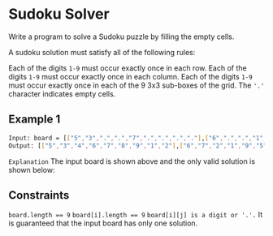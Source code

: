 # Sudoku Solver

Write a program to solve a Sudoku puzzle by filling the empty cells.

A sudoku solution must satisfy all of the following rules:

Each of the digits `1-9` must occur exactly once in each row.
Each of the digits `1-9` must occur exactly once in each column.
Each of the digits `1-9` must occur exactly once in each of the 9 3x3 sub-boxes of the grid.
The `'.'` character indicates empty cells.

## Example 1

```bash
Input: board = [["5","3",".",".","7",".",".",".","."],["6",".",".","1","9","5",".",".","."],[".","9","8",".",".",".",".","6","."],["8",".",".",".","6",".",".",".","3"],["4",".",".","8",".","3",".",".","1"],["7",".",".",".","2",".",".",".","6"],[".","6",".",".",".",".","2","8","."],[".",".",".","4","1","9",".",".","5"],[".",".",".",".","8",".",".","7","9"]]
Output: [["5","3","4","6","7","8","9","1","2"],["6","7","2","1","9","5","3","4","8"],["1","9","8","3","4","2","5","6","7"],["8","5","9","7","6","1","4","2","3"],["4","2","6","8","5","3","7","9","1"],["7","1","3","9","2","4","8","5","6"],["9","6","1","5","3","7","2","8","4"],["2","8","7","4","1","9","6","3","5"],["3","4","5","2","8","6","1","7","9"]]
```

`Explanation` The input board is shown above and the only valid solution is shown below:

## Constraints

`board.length == 9`
`board[i].length == 9`
`board[i][j] is a digit or '.'.`
It is guaranteed that the input board has only one solution.
